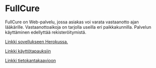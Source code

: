 # FullCure
FullCure on Web-palvelu, jossa asiakas voi varata vastaanotto ajan lääkärille. Vastaanottoaikoja on tarjolla useilla eri paikkakunnilla. Palvelun käyttäminen edellyttää rekisteröitymistä.

[Linkki sovellukseen Herokussa.](https://fullcure-app.herokuapp.com)

[Linkki käyttötapauksiin](https://github.com/roklem314/Laakari-palvelu/blob/master/documentation/user_story)

[Linkki tietokantakaavioon](https://github.com/roklem314/Laakari-palvelu/blob/master/documentation/tietokantakaavio0.pdf)
